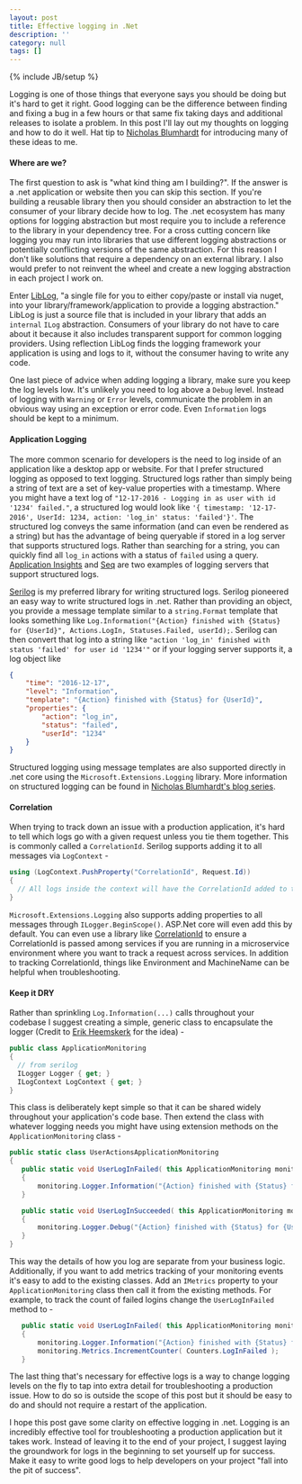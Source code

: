 ```yaml
---
layout: post
title: Effective logging in .Net
description: ''
category: null
tags: []
---
```


{% include JB/setup %}

Logging is one of those things that everyone says you should be doing but it's hard to get it right. Good logging can be the difference between finding and fixing a bug in a few hours or that same fix taking days and additional releases to isolate a problem. In this post I'll lay out my thoughts on logging and how to do it well. Hat tip to [Nicholas Blumhardt](https://nblumhardt.com/) for introducing many of these ideas to me.

#### Where are we?
The first question to ask is "what kind thing am I building?". If the answer is a .net application or website then you can skip this section. If you're building a reusable library then you should consider an abstraction to let the consumer of your library decide how to log. The .net ecosystem has many options for logging abstraction but most require you to include a reference to the library in your dependency tree. For a cross cutting concern like logging you may run into libraries that use different logging abstractions or potentially conflicting versions of the same abstraction. For this reason I don't like solutions that require a dependency on an external library. I also would prefer to not reinvent the wheel and create a new logging abstraction in each project I work on.

Enter [LibLog](https://github.com/damianh/LibLog), "a single file for you to either copy/paste or install via nuget, into your library/framework/application to provide a logging abstraction." LibLog is just a source file that is included in your library that adds an `internal` `ILog` abstraction. Consumers of your library do not have to care about it because it also includes transparent support for common logging providers. Using reflection LibLog finds the logging framework your application is using and logs to it, without the consumer having to write any code.

One last piece of advice when adding logging a library, make sure you keep the log levels low. It's unlikely you need to log above a `Debug` level. Instead of logging with `Warning` or `Error` levels, communicate the problem in an obvious way using an exception or error code. Even `Information` logs should be kept to a minimum.

#### Application Logging
The more common scenario for developers is the need to log inside of an application like a desktop app or website. For that I prefer structured logging as opposed to text logging. Structured logs rather than simply being a string of text are a set of key-value properties with a timestamp. Where you might have a text log of `"12-17-2016 - Logging in as user with id '1234' failed."`, a structured log would look like `'{ timestamp: '12-17-2016', UserId: 1234, action: 'log_in' status: 'failed'}'`. The structured log conveys the same information (and can even be rendered as a string) but has the advantage of being queryable if stored in a log server that supports structured logs. Rather than searching for a string, you can quickly find all `log_in` actions with a status of `failed` using a query. [Application Insights](https://azure.microsoft.com/en-us/services/application-insights/) and [Seq](https://getseq.net) are two examples of logging servers that support structured logs.

[Serilog](https://serilog.net) is my preferred library for writing structured logs. Serilog pioneered an easy way to write structured logs in .net. Rather than providing an object, you provide a message template similar to a `string.Format` template that looks something like `Log.Information("{Action} finished with {Status} for {UserId}", Actions.LogIn, Statuses.Failed, userId);`. Serilog can then convert that log into a string like `"action 'log_in' finished with status 'failed' for user id '1234'"` or if your logging server supports it, a log object like  

~~~ json
{
    "time": "2016-12-17",
    "level": "Information",
    "template": "{Action} finished with {Status} for {UserId}",
    "properties": {
        "action": "log_in",
        "status": "failed",
        "userId": "1234"
    }
}
~~~

Structured logging using message templates are also supported directly in .net core using the `Microsoft.Extensions.Logging` library. More information on structured logging can be found in [Nicholas Blumhardt's blog series](https://nblumhardt.com/2016/06/structured-logging-concepts-in-net-series-1/).

#### Correlation
When trying to track down an issue with a production application, it's hard to tell which logs go with a given request unless you tie them together. This is commonly called a `CorrelationId`. Serilog supports adding it to all messages via `LogContext` -

~~~csharp
using (LogContext.PushProperty("CorrelationId", Request.Id))
{
  // All logs inside the context will have the CorrelationId added to them
}
~~~
`Microsoft.Extensions.Logging` also supports adding properties to all messages through `ILogger.BeginScope()`. ASP.Net core will even add this by default. You can even use a library like [CorrelationId](https://github.com/stevejgordon/CorrelationId) to ensure a CorrelationId is passed among services if you are running in a microservice environment where you want to track a request across services. In addition to tracking CorrelationId, things like Environment and MachineName can be helpful when troubleshooting.

#### Keep it DRY
Rather than sprinkling `Log.Information(...)` calls throughout your codebase I suggest creating a simple, generic class to encapsulate the logger (Credit to [Erik Heemskerk](https://www.erikheemskerk.nl/meaningful-logging-and-metrics/) for the idea) -

~~~csharp
public class ApplicationMonitoring
{
  // from serilog
  ILogger Logger { get; }
  ILogContext LogContext { get; }
}
~~~
This class is deliberately kept simple so that it can be shared widely throughout your application's code base. Then extend the class with whatever logging needs you might have using extension methods on the `ApplicationMonitoring` class -

~~~csharp
public static class UserActionsApplicationMonitoring
{
   public static void UserLogInFailed( this ApplicationMonitoring monitoring, int userId )
   {
       monitoring.Logger.Information("{Action} finished with {Status} for {UserId}", Actions.LogIn, Statuses.Failed, userId);
   }

   public static void UserLogInSucceeded( this ApplicationMonitoring monitoring, int userId )
   {
       monitoring.Logger.Debug("{Action} finished with {Status} for {UserId}", Actions.LogIn, Statuses.Success, userId);
   }
}
~~~

This way the details of how you log are separate from your business logic. Additionally, if you want to add metrics tracking of your monitoring events it's easy to add to the existing classes. Add an `IMetrics` property to your `ApplicationMonitoring` class then call it from the existing methods. For example, to track the count of failed logins change the `UserLogInFailed` method to -

~~~csharp
   public static void UserLogInFailed( this ApplicationMonitoring monitoring, int userId )
   {
       monitoring.Logger.Information("{Action} finished with {Status} for {UserId}", Actions.LogIn, Statuses.Failed, userId);
       monitoring.Metrics.IncrementCounter( Counters.LogInFailed );
   }
~~~

The last thing that's necessary for effective logs is a way to change logging levels on the fly to tap into extra detail for troubleshooting a production issue. How to do so is outside the scope of this post but it should be easy to do and should not require a restart of the application.

I hope this post gave some clarity on effective logging in .net. Logging is an incredibly effective tool for troubleshooting a production application but it takes work. Instead of leaving it to the end of your project, I suggest laying the groundwork for logs in the beginning to set yourself up for success. Make it easy to write good logs to help developers on your project "fall into the pit of success".
